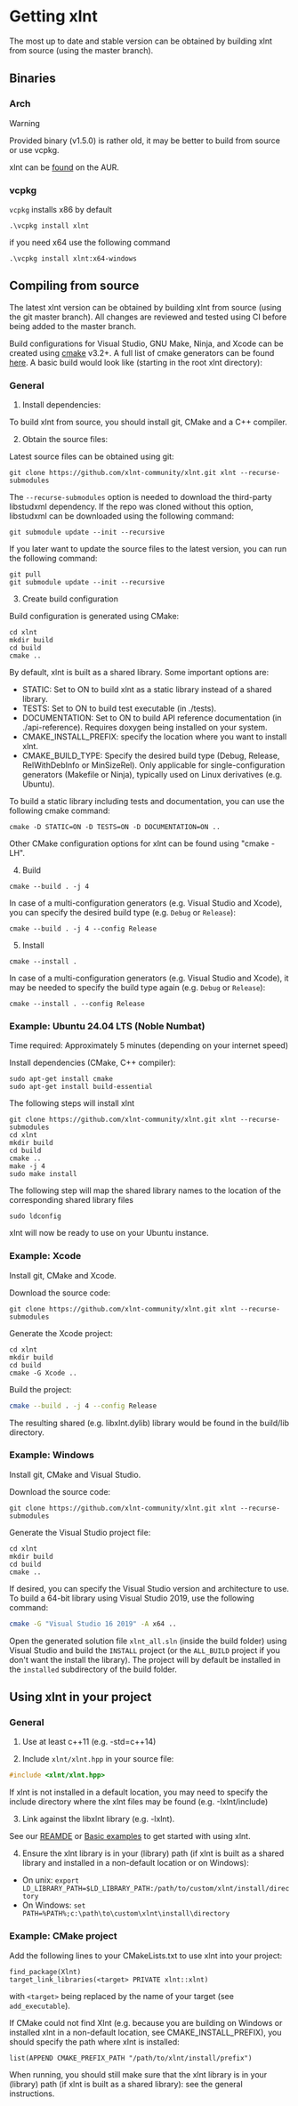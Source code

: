 # Getting xlnt

The most up to date and stable version can be obtained by building xlnt from source (using the master branch).

## Binaries

### Arch

> [!WARNING]
> Provided binary (v1.5.0) is rather old, it may be better to build from source or use vcpkg.

xlnt can be [found](https://aur.archlinux.org/packages/xlnt/) on the AUR.

### vcpkg
`vcpkg` installs x86 by default
```
.\vcpkg install xlnt
```
if you need x64 use the following command
```
.\vcpkg install xlnt:x64-windows
```

## Compiling from source

The latest xlnt version can be obtained by building xlnt from source (using the git master branch). All changes are reviewed and tested using CI before being added to the master branch.

Build configurations for Visual Studio, GNU Make, Ninja, and Xcode can be created using [cmake](https://cmake.org/) v3.2+. A full list of cmake generators can be found [here](https://cmake.org/cmake/help/v3.0/manual/cmake-generators.7.html). A basic build would look like (starting in the root xlnt directory):

### General

1. Install dependencies:

To build xlnt from source, you should install git, CMake and a C++ compiler.

2. Obtain the source files:

Latest source files can be obtained using git:
```
git clone https://github.com/xlnt-community/xlnt.git xlnt --recurse-submodules
```

The `--recurse-submodules` option is needed to download the third-party libstudxml dependency. If the repo was cloned without this option, libstudxml can be downloaded using the following command:
```
git submodule update --init --recursive
```

If you later want to update the source files to the latest version, you can run the following command:
```
git pull
git submodule update --init --recursive
```

3. Create build configuration

Build configuration is generated using CMake:

```
cd xlnt
mkdir build
cd build
cmake ..
```

By default, xlnt is built as a shared library. Some important options are:

 - STATIC: Set to ON to build xlnt as a static library instead of a shared library.
 - TESTS: Set to ON to build test executable (in ./tests).
 - DOCUMENTATION: Set to ON to build API reference documentation (in ./api-reference). Requires doxygen being installed on your system.
 - CMAKE_INSTALL_PREFIX: specify the location where you want to install xlnt.
 - CMAKE_BUILD_TYPE: Specify the desired build type (Debug, Release, RelWithDebInfo or MinSizeRel). Only applicable for single-configuration generators (Makefile or Ninja), typically used on Linux derivatives (e.g. Ubuntu).
 
To build a static library including tests and documentation, you can use the following cmake command:

```
cmake -D STATIC=ON -D TESTS=ON -D DOCUMENTATION=ON ..
```
 
Other CMake configuration options for xlnt can be found using "cmake -LH".
 
4. Build

```
cmake --build . -j 4
```

In case of a multi-configuration generators (e.g. Visual Studio and Xcode), you can specify the desired build type (e.g. `Debug` or `Release`):

```
cmake --build . -j 4 --config Release
```

5. Install

```
cmake --install .
```

In case of a multi-configuration generators (e.g. Visual Studio and Xcode), it may be needed to specify the build type again (e.g. `Debug` or `Release`):

```
cmake --install . --config Release
```

### Example: Ubuntu 24.04 LTS (Noble Numbat) 
Time required: Approximately 5 minutes (depending on your internet speed)

Install dependencies (CMake, C++ compiler):
```
sudo apt-get install cmake
sudo apt-get install build-essential
```

The following steps will install xlnt
```
git clone https://github.com/xlnt-community/xlnt.git xlnt --recurse-submodules
cd xlnt
mkdir build
cd build
cmake ..
make -j 4
sudo make install
```

The following step will map the shared library names to the location of the corresponding shared library files
```
sudo ldconfig
```
xlnt will now be ready to use on your Ubuntu instance. 

### Example: Xcode

Install git, CMake and Xcode.

Download the source code:
```
git clone https://github.com/xlnt-community/xlnt.git xlnt --recurse-submodules
```

Generate the Xcode project:
```
cd xlnt
mkdir build
cd build
cmake -G Xcode ..
```

Build the project:
```bash
cmake --build . -j 4 --config Release
```

The resulting shared (e.g. libxlnt.dylib) library would be found in the build/lib directory.

### Example: Windows

Install git, CMake and Visual Studio.

Download the source code:
```
git clone https://github.com/xlnt-community/xlnt.git xlnt --recurse-submodules
```

Generate the Visual Studio project file:
```
cd xlnt
mkdir build
cd build
cmake ..
```

If desired, you can specify the Visual Studio version and architecture to use. To build a 64-bit library using Visual Studio 2019, use the following command:
```bash
cmake -G "Visual Studio 16 2019" -A x64 ..
```

Open the generated solution file `xlnt_all.sln` (inside the build folder) using Visual Studio and build the `INSTALL` project (or the `ALL_BUILD` project if you don't want the install the library). The project will by default be installed in the `installed` subdirectory of the build folder.

## Using xlnt in your project

### General

1. Use at least c++11 (e.g. -std=c++14)

2. Include `xlnt/xlnt.hpp` in your source file:
```c++
#include <xlnt/xlnt.hpp>
```

If xlnt is not installed in a default location, you may need to specify the include directory where the xlnt files may be found (e.g. -Ixlnt/include)

3. Link against the libxlnt library (e.g. -lxlnt).

See our [REAMDE](https://xlnt-community.gitbook.io/xlnt#example) or [Basic examples](https://xlnt-community.gitbook.io/xlnt/introduction/examples) to get started with using xlnt.

4. Ensure the xlnt library is in your (library) path (if xlnt is built as a shared library and installed in a non-default location or on Windows):

 - On unix: `export LD_LIBRARY_PATH=$LD_LIBRARY_PATH:/path/to/custom/xlnt/install/directory`
 - On Windows: `set PATH=%PATH%;c:\path\to\custom\xlnt\install\directory`

### Example: CMake project

Add the following lines to your CMakeLists.txt to use xlnt into your project:
```
find_package(Xlnt)
target_link_libraries(<target> PRIVATE xlnt::xlnt)
```
with `<target>` being replaced by the name of your target (see `add_executable`).

If CMake could not find Xlnt (e.g. because you are building on Windows or installed xlnt in a non-default location, see CMAKE_INSTALL_PREFIX), you should specify the path where xlnt is installed:
```
list(APPEND CMAKE_PREFIX_PATH "/path/to/xlnt/install/prefix")
```

When running, you should still make sure that the xlnt library is in your (library) path (if xlnt is built as a shared library): see the general instructions.
